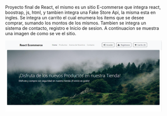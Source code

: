 Proyecto final de React, el mismo es un sitio E-commerse que integra react, boostrap, js, html, y tambien
integra una Fake Store Api, la misma esta en ingles. Se integra un carrito el cual enumera los items 
que se desee comprar, sumando los montos de los mismos. Tambien se integra un sistema de contacto, registro e Inicio de sesion. A continuacion se muestra una imagen de como se ve el sitio.

![Alt text](image.png)